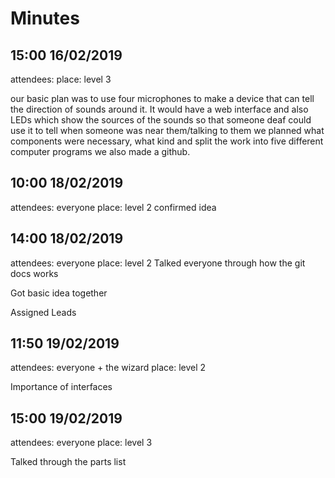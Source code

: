 # Minutes

## 15:00 16/02/2019
attendees:
place: level 3

our basic plan was to use four microphones to make a device that can tell the
direction of sounds around it. It would have a web interface and also LEDs which
show the sources of the sounds so that someone deaf could use it to tell when
someone was near them/talking to them we planned what components were necessary,
what kind and split the work into five different computer programs we also made
a github.

## 10:00 18/02/2019
attendees: everyone
place: level 2
confirmed idea


## 14:00 18/02/2019
attendees: everyone
place: level 2
Talked everyone through how the git docs works

Got basic idea together

Assigned Leads


## 11:50 19/02/2019
attendees: everyone + the wizard
place: level 2

Importance of interfaces


## 15:00 19/02/2019
attendees: everyone
place: level 3

Talked through the parts list
